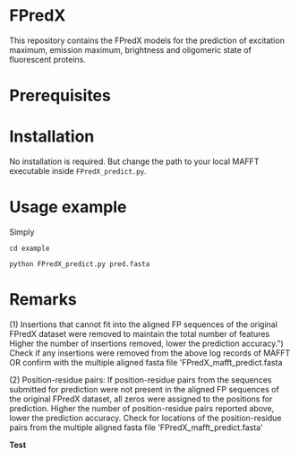 # FPredX

This repository contains the FPredX models for the prediction of excitation maximum, emission maximum, brightness and oligomeric state of fluorescent proteins.

# Prerequisites

# Installation
No installation is required.
But change the path to your local MAFFT executable inside `FPredX_predict.py`.

# Usage example
Simply

`cd example`

`python FPredX_predict.py pred.fasta`

# Remarks

(1) Insertions that cannot fit into the aligned FP sequences of the original FPredX dataset were removed to maintain the total number of features
Higher the number of insertions removed, lower the prediction accuracy.")
Check if any insertions were removed from the above log records of MAFFT OR confirm with the multiple aligned fasta file 'FPredX_mafft_predict.fasta

(2) Position-residue pairs:
If position-residue pairs from the sequences submitted for prediction were not present in the aligned FP sequences of the original FPredX dataset, all zeros were assigned to the positions for prediction.
Higher the number of position-residue pairs reported above, lower the prediction accuracy.
Check for locations of the position-residue pairs from the multiple aligned fasta file 'FPredX_mafft_predict.fasta'

**Test**


